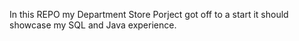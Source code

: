 In this REPO my Department Store Porject got off to a start it should showcase my SQL and Java experience.
